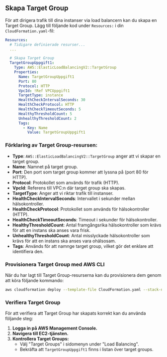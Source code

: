 ## Skapa Target Group

För att dirigera trafik till dina instanser via load balancern kan du skapa en Target Group. Lägg till följande kod under `Resources:` i din `CloudFormation.yaml`-fil:

```yaml
Resources:
  # Tidigare definierade resurser...
  ...

  # Skapa Target Group
  TargetGroupUppgift1:
    Type: AWS::ElasticLoadBalancingV2::TargetGroup
    Properties:
      Name: TargetGroupUppgift1
      Port: 80
      Protocol: HTTP
      VpcId: !Ref VPCUppgift1
      TargetType: instance
      HealthCheckIntervalSeconds: 30
      HealthCheckProtocol: HTTP
      HealthCheckTimeoutSeconds: 5
      HealthyThresholdCount: 5
      UnhealthyThresholdCount: 2
      Tags:
        - Key: Name
          Value: TargetGroupUppgift1
```

### Förklaring av Target Group-resursen:

- **Type**: `AWS::ElasticLoadBalancingV2::TargetGroup` anger att vi skapar en target group.
- **Name**: Namnet på target group.
- **Port**: Den port som target group kommer att lyssna på (port 80 för HTTP).
- **Protocol**: Protokollet som används för trafik (HTTP).
- **VpcId**: Referens till VPC:n där target group ska skapas.
- **TargetType**: Anger att vi riktar trafik till instanser.
- **HealthCheckIntervalSeconds**: Intervallet i sekunder mellan hälsokontroller.
- **HealthCheckProtocol**: Protokollet som används för hälsokontroller (HTTP).
- **HealthCheckTimeoutSeconds**: Timeout i sekunder för hälsokontroller.
- **HealthyThresholdCount**: Antal framgångsrika hälsokontroller som krävs för att en instans ska anses vara frisk.
- **UnhealthyThresholdCount**: Antal misslyckade hälsokontroller som krävs för att en instans ska anses vara ohälsosam.
- **Tags**: Används för att namnge target group, vilket gör det enklare att identifiera den.

### Provisionera Target Group med AWS CLI

När du har lagt till Target Group-resurserna kan du provisionera dem genom att köra följande kommando:

```bash
aws cloudformation deploy --template-file CloudFormation.yaml --stack-name uppgift-1
```

### Verifiera Target Group

För att verifiera att Target Group har skapats korrekt kan du använda följande steg:

1. **Logga in på AWS Management Console.**
2. **Navigera till EC2-tjänsten.**
3. **Kontrollera Target Groups:**
   - Välj "Target Groups" i sidomenyn under "Load Balancing".
   - Bekräfta att `TargetGroupUppgift1` finns i listan över target groups.